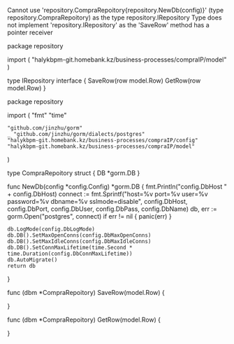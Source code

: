 
Cannot use 'repository.CompraRepoitory{repository.NewDb(config)}' (type repository.CompraRepoitory) as the type repository.IRepository Type does not implement 'repository.IRepository' as the 'SaveRow' method has a pointer receiver

package repository

import (
	"halykbpm-git.homebank.kz/business-processes/compraIP/model"
)

type IRepository interface {
	SaveRow(row model.Row)
	GetRow(row model.Row)
}


package repository

import (
	"fmt"
	"time"

	"github.com/jinzhu/gorm"
	_ "github.com/jinzhu/gorm/dialects/postgres"
	"halykbpm-git.homebank.kz/business-processes/compraIP/config"
	"halykbpm-git.homebank.kz/business-processes/compraIP/model"
)

type CompraRepoitory struct {
	DB *gorm.DB
}

func NewDb(config *config.Config) *gorm.DB {
	fmt.Println("config.DbHost " + config.DbHost)
	connect := fmt.Sprintf("host=%v port=%v user=%v password=%v dbname=%v sslmode=disable", config.DbHost, config.DbPort, config.DbUser, config.DbPass, config.DbName)
	db, err := gorm.Open("postgres", connect)
	if err != nil {
		panic(err)
	}

	db.LogMode(config.DbLogMode)
	db.DB().SetMaxOpenConns(config.DbMaxOpenConns)
	db.DB().SetMaxIdleConns(config.DbMaxIdleConns)
	db.DB().SetConnMaxLifetime(time.Second * time.Duration(config.DbConnMaxLifetime))
	db.AutoMigrate()
	return db
}

func (dbm *CompraRepoitory) SaveRow(model.Row) {

}

func (dbm *CompraRepoitory) GetRow(model.Row) {

}
